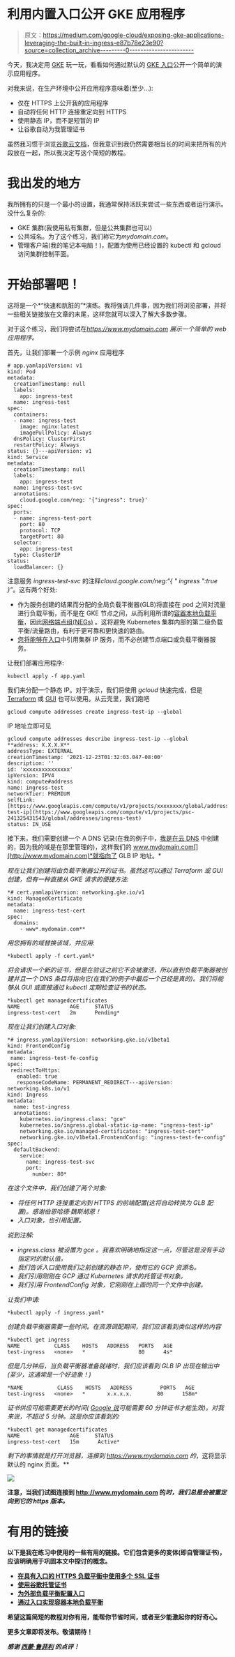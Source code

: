 # 利用内置入口公开 GKE 应用程序

> 原文：<https://medium.com/google-cloud/exposing-gke-applications-leveraging-the-built-in-ingress-e87b78e23e90?source=collection_archive---------0----------------------->

今天，我决定用 [GKE](https://cloud.google.com/kubernetes-engine) 玩一玩，看看如何通过默认的 [GKE 入口](https://cloud.google.com/kubernetes-engine/docs/concepts/ingress)公开一个简单的演示应用程序。

对我来说，在生产环境中公开应用程序意味着(至少…):

*   仅在 HTTPS 上公开我的应用程序
*   自动将任何 HTTP 连接重定向到 HTTPS
*   使用静态 IP，而不是短暂的 IP
*   让谷歌自动为我管理证书

虽然我习惯于浏览[谷歌云文档](https://cloud.google.com/kubernetes-engine/docs/how-to/load-balance-ingress)，但我意识到我仍然需要相当长的时间来把所有的片段放在一起，所以我决定写这个简短的教程。

# 我出发的地方

我所拥有的只是一个最小的设置，我通常保持活跃来尝试一些东西或者运行演示。没什么复杂的:

*   GKE 集群(我使用私有集群，但是公共集群也可以)
*   公共域名。为了这个练习，我们称它为*mydomain.com*。
*   管理客户端(我的笔记本电脑！)，配置为使用已经设置的 kubectl 和 gcloud 访问集群控制平面。

# 开始部署吧！

这将是一个*“快速和肮脏的”*演练。我将强调几件事，因为我们将浏览部署，并将一些相关链接放在文章的末尾，这样您就可以深入了解大多数步骤。

对于这个练习，我们将尝试在*https://www.mydomain.com 展示一个简单的 web 应用程序。*

首先，让我们部署一个示例 *nginx* 应用程序

```
# app.yamlapiVersion: v1
kind: Pod
metadata:
  creationTimestamp: null
  labels:
    app: ingress-test
  name: ingress-test
spec:
  containers:
  - name: ingress-test
    image: nginx:latest
    imagePullPolicy: Always
  dnsPolicy: ClusterFirst
  restartPolicy: Always
status: {}---apiVersion: v1
kind: Service
metadata:
  creationTimestamp: null
  labels:
    app: ingress-test
  name: ingress-test-svc
  annotations:
    cloud.google.com/neg: '{"ingress": true}'
spec:
  ports:
  - name: ingress-test-port
    port: 80
    protocol: TCP
    targetPort: 80
  selector:
    app: ingress-test
  type: ClusterIP
status:
  loadBalancer: {}
```

注意服务 *ingress-test-svc* 的注释*cloud.google.com/neg:“{ " ingress ":true }”*。这有两个好处:

*   作为服务创建的结果而分配的全局负载平衡器(GLB)将直接在 pod 之间对流量进行负载平衡，而不是在 GKE 节点之间，从而利用所谓的[容器本地负载平衡](https://cloud.google.com/kubernetes-engine/docs/concepts/container-native-load-balancing)，因此[网络端点组(NEGs)](https://cloud.google.com/load-balancing/docs/negs) 。这将避免 Kubernetes 集群内部的第二级负载平衡/流量路由，有利于更可靠和更快速的路由。
*   [您将能够在入口](https://cloud.google.com/kubernetes-engine/docs/how-to/container-native-load-balancing#using)中引用集群 IP 服务，而不必创建节点端口或负载平衡器服务。

让我们部署应用程序:

```
kubectl apply -f app.yaml
```

我们来分配一个静态 IP。对于演示，我们将使用 *gcloud* 快速完成，但是 [Terraform](https://registry.terraform.io/providers/hashicorp/google/latest/docs/resources/compute_address) 或 [GUI](https://cloud.google.com/compute/docs/ip-addresses/reserve-static-external-ip-address) 也可以使用。从云壳里，我们跑吧

```
gcloud compute addresses create ingress-test-ip --global
```

IP 地址立即可见

```
gcloud compute addresses describe ingress-test-ip --global
**address: X.X.X.X**
addressType: EXTERNAL
creationTimestamp: '2021-12-23T01:32:03.047-08:00'
description: ''
id: 'xxxxxxxxxxxxxxx'
ipVersion: IPV4
kind: compute#address
name: ingress-test
networkTier: PREMIUM
selfLink: [https://www.googleapis.com/compute/v1/projects/xxxxxxxx/global/addresses/ingress-test-ip](https://www.googleapis.com/compute/v1/projects/psc-241325431543/global/addresses/ingress-test)
status: IN_USE
```

接下来，我们需要创建一个 A DNS 记录(在我的例子中，[我是在云 DNS](https://cloud.google.com/dns/docs/records) 中创建的，因为我的域是在那里管理的)，这样我们的 www.mydomain.com[](http://www.mydomain.com)*就指向了 GLB IP 地址。*

*现在让我们创建将由负载平衡器公开的证书。虽然这可以通过 Terraform 或 GUI 创建，但有一种直接从 GKE 请求的便捷方法:*

```
*# cert.yamlapiVersion: networking.gke.io/v1
kind: ManagedCertificate
metadata:
  name: ingress-test-cert
spec:
  domains:
    - www*.mydomain.com**
```

*用您拥有的域替换该域，并应用:*

```
*kubectl apply -f cert.yaml*
```

*将会请求一个新的证书，但是在验证之前它不会被激活，所以直到负载平衡器被创建并且一个 DNS 条目将指向它(在我们的例子中最后一个已经是真的)。我们将能够从 GUI 或直接通过 kubectl 定期检查证书的状态。*

```
*kubectl get managedcertificates
NAME                AGE     STATUS
ingress-test-cert   2m      Pending*
```

*现在让我们创建入口对象:*

```
*# ingress.yamlapiVersion: networking.gke.io/v1beta1
kind: FrontendConfig
metadata:
 name: ingress-test-fe-config
spec:
 redirectToHttps:
   enabled: true
   responseCodeName: PERMANENT_REDIRECT---apiVersion: networking.k8s.io/v1
kind: Ingress
metadata:
  name: test-ingress
  annotations:
    kubernetes.io/ingress.class: "gce"
    kubernetes.io/ingress.global-static-ip-name: "ingress-test-ip"
    networking.gke.io/managed-certificates: "ingress-test-cert"
    networking.gke.io/v1beta1.FrontendConfig: "ingress-test-fe-config"
spec:
  defaultBackend:
    service:
      name: ingress-test-svc
      port:
        number: 80*
```

*在这个文件中，我们创建了两个对象:*

*   *将任何 HTTP 连接重定向到 HTTPS 的前端配置(这将自动转换为 GLB 配置)。感谢伯恩哈德·魏斯胡恩！*
*   *入口对象，也引用配置。*

*说到注解:*

*   **ingress.class* 被设置为 *gce* 。我喜欢明确地指定这一点，尽管这是没有手动指定时的默认值。*
*   *我们告诉入口使用我们之前创建的静态 IP，使用它的 GCP 资源名。*
*   *我们引用刚刚在 GCP 通过 Kubernetes 请求的托管证书对象。*
*   *我们引用 FrontendConfig 对象，它刚刚在上面的同一个文件中创建。*

*让我们申请:*

```
*kubectl apply -f ingress.yaml*
```

*创建负载平衡器需要一些时间。在资源调配期间，我们应该看到类似这样的内容*

```
*kubectl get ingress
NAME           CLASS    HOSTS   ADDRESS   PORTS   AGE
test-ingress   <none>   *                 80      4s*
```

*但是几分钟后，当负载平衡器准备就绪时，我们应该看到 GLB IP 出现在输出中(至少，这通常是一个好迹象！)*

```
*NAME           CLASS    HOSTS   ADDRESS         PORTS   AGE
test-ingress   <none>   *       x.x.x.x.        80      158m*
```

*证书供应可能需要更长的时间( [Google 说](https://cloud.google.com/kubernetes-engine/docs/how-to/managed-certs#setting_up_a_google-managed_certificate)可能需要 60 分钟证书才能生效)。对我来说，不超过 5 分钟。这是你应该看到的:*

```
*kubectl get managedcertificates
NAME                AGE     STATUS
ingress-test-cert   15m      Active*
```

*剩下的事情就是打开浏览器，连接到 https://www.mydomain.com 的*，这将显示默认的 nginx 页面。**

**![](img/ee9d288f99eb6668707a337225ee4d54.png)**

**注意，当我们试图连接到 http://www.mydomain.com 的[](http://www.mydomain.com)*时，我们总是会被重定向到它的 *https* 版本。***

# **有用的链接**

**以下是我在练习中使用的一些有用的链接。它们包含更多的变体(即自管理证书)，应该明确用于巩固本文中探讨的概念。**

*   **[在具有入口的 HTTPS 负载平衡中使用多个 SSL 证书](https://cloud.google.com/kubernetes-engine/docs/how-to/ingress-multi-ssl#google-managed-certs_1)**
*   **[使用谷歌托管证书](https://cloud.google.com/load-balancing/docs/ssl-certificates/google-managed-certs)**
*   **[为外部负载平衡配置入口](https://cloud.google.com/kubernetes-engine/docs/how-to/load-balance-ingress)**
*   **[通过入口实现容器本地负载平衡](https://cloud.google.com/kubernetes-engine/docs/how-to/container-native-load-balancing)**

**希望这篇简短的教程对你有用，能帮你节省时间，或者至少能激起你的好奇心。**

**更多文章即将发布。敬请期待！**

***感谢* [*西蒙·鲁菲利*](https://medium.com/u/2288812ff80e?source=post_page-----e87b78e23e90--------------------------------) *的点评！***